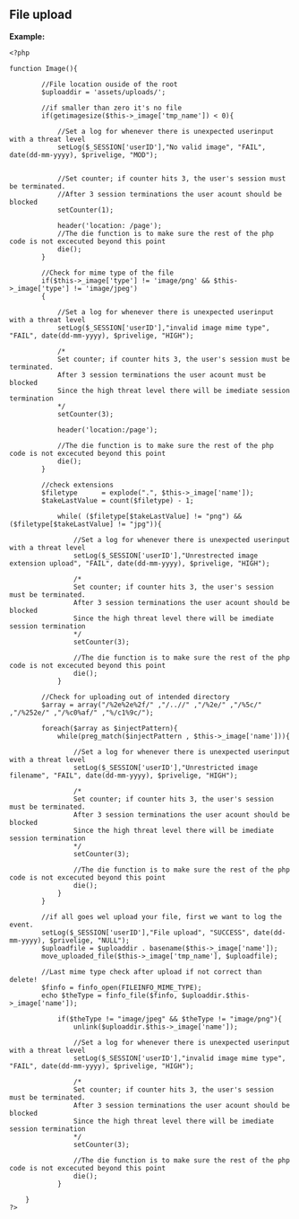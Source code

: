 
File upload
-------

**Example:**



    <?php

	function Image(){

			//File location ouside of the root
			$uploaddir = 'assets/uploads/';

			//if smaller than zero it's no file	
			if(getimagesize($this->_image['tmp_name']) < 0){
		
				//Set a log for whenever there is unexpected userinput with a threat level
				setLog($_SESSION['userID'],"No valid image", "FAIL", date(dd-mm-yyyy), $privelige, "MOD");

		
				//Set counter; if counter hits 3, the user's session must be terminated.
				//After 3 session terminations the user acount should be blocked
				setCounter(1);
						
				header('location: /page');
				//The die function is to make sure the rest of the php code is not excecuted beyond this point
				die();
			}
		
			//Check for mime type of the file
			if($this->_image['type'] != 'image/png' && $this->_image['type'] != 'image/jpeg') 
			{	

				//Set a log for whenever there is unexpected userinput with a threat level
				setLog($_SESSION['userID'],"invalid image mime type", "FAIL", date(dd-mm-yyyy), $privelige, "HIGH");

				/*
				Set counter; if counter hits 3, the user's session must be terminated.
				After 3 session terminations the user acount must be blocked
				Since the high threat level there will be imediate session termination
				*/
				setCounter(3);
						
				header('location:/page');
			
				//The die function is to make sure the rest of the php code is not excecuted beyond this point
				die();
			}
				
			//check extensions
			$filetype 	   = explode(".", $this->_image['name']);
			$takeLastValue = count($filetype) - 1;			
		
				while( ($filetype[$takeLastValue] != "png") && ($filetype[$takeLastValue] != "jpg")){	
			
					//Set a log for whenever there is unexpected userinput with a threat level
					setLog($_SESSION['userID'],"Unrestrected image extension upload", "FAIL", date(dd-mm-yyyy), $privelige, "HIGH");
			
					/*
					Set counter; if counter hits 3, the user's session must be terminated.
					After 3 session terminations the user acount should be blocked
					Since the high threat level there will be imediate session termination
					*/
					setCounter(3);
								
					//The die function is to make sure the rest of the php code is not excecuted beyond this point
					die();
				}
		
			//Check for uploading out of intended directory
			$array = array("/%2e%2e%2f/" ,"/..//" ,"/%2e/" ,"/%5c/" ,"/%252e/" ,"/%c0%af/" ,"%/c1%9c/");
		
			foreach($array as $injectPattern){
				while(preg_match($injectPattern , $this->_image['name'])){
			
					//Set a log for whenever there is unexpected userinput with a threat level
					setLog($_SESSION['userID'],"Unrestricted image filename", "FAIL", date(dd-mm-yyyy), $privelige, "HIGH");

					/*
					Set counter; if counter hits 3, the user's session must be terminated.
					After 3 session terminations the user acount should be blocked
					Since the high threat level there will be imediate session termination
					*/
					setCounter(3);
							
					//The die function is to make sure the rest of the php code is not excecuted beyond this point
					die();
				}		
			}
			
			//if all goes wel upload your file, first we want to log the event.	
			setLog($_SESSION['userID'],"File upload", "SUCCESS", date(dd-mm-yyyy), $privelige, "NULL");
			$uploadfile = $uploaddir . basename($this->_image['name']);
			move_uploaded_file($this->_image['tmp_name'], $uploadfile);	
		
			//Last mime type check after upload if not correct than delete!
			$finfo = finfo_open(FILEINFO_MIME_TYPE);
			echo $theType = finfo_file($finfo, $uploaddir.$this->_image['name']);
		
				if($theType != "image/jpeg" && $theType != "image/png"){	
					unlink($uploaddir.$this->_image['name']);
		
					//Set a log for whenever there is unexpected userinput with a threat level
					setLog($_SESSION['userID'],"invalid image mime type", "FAIL", date(dd-mm-yyyy), $privelige, "HIGH");
		
					/*
					Set counter; if counter hits 3, the user's session must be terminated.
					After 3 session terminations the user acount should be blocked
					Since the high threat level there will be imediate session termination
					*/
					setCounter(3);
					
					//The die function is to make sure the rest of the php code is not excecuted beyond this point
					die();				
				}

		}
	?>


	
